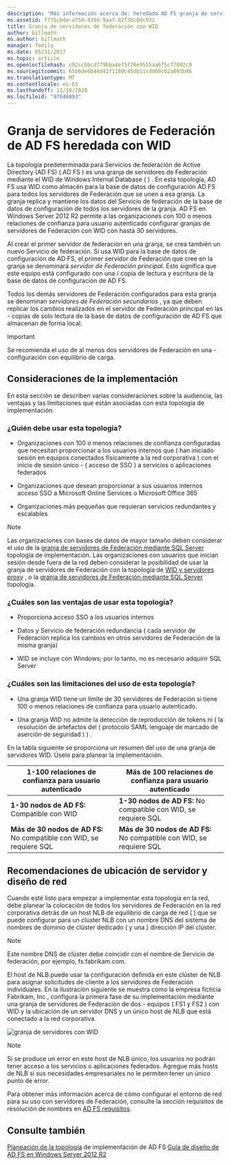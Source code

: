 ```yaml
---
description: 'Más información acerca de: heredado AD FS granja de servidores de Federación con WID'
ms.assetid: f775cbda-a75d-439d-9aa7-82f3bc8dc932
title: Granja de servidores de federación con WID
author: billmath
ms.author: billmath
manager: femila
ms.date: 05/31/2017
ms.topic: article
ms.openlocfilehash: c92cc5bcd779bba4e75f70e9555aa6f5cf7092c9
ms.sourcegitcommit: 65b6de6b44d41f1180c45db11cdd60cb2a093b46
ms.translationtype: MT
ms.contentlocale: es-ES
ms.lasthandoff: 12/10/2020
ms.locfileid: "97046893"
---
```

# <a name="legacy-ad-fs-federation-server-farm-using-wid"></a>Granja de servidores de Federación de AD FS heredada con WID

La topología predeterminada para Servicios de federación de Active Directory (AD FS) \( AD FS \) es una granja de servidores de Federación mediante el WID de Windows Internal Database \( \) . En esta topología, AD FS usa WID como almacén para la base de datos de configuración AD FS para todos los servidores de Federación que se unen a esa granja. La granja replica y mantiene los datos del Servicio de federación de la base de datos de configuración de todos los servidores de la granja. AD FS en Windows Server 2012 R2 permite a las organizaciones con 100 o menos relaciones de confianza para usuario autenticado configurar granjas de servidores de Federación con WID con hasta 30 servidores.

Al crear el primer servidor de federación en una granja, se crea también un nuevo Servicio de federación. Si usa WID para la base de datos de configuración de AD FS, el primer servidor de Federación que cree en la granja se denominará *servidor de Federación principal*. Esto significa que este equipo está configurado con una \/ copia de lectura y escritura de la base de datos de configuración de AD FS.

Todos los demás servidores de Federación configurados para esta granja se denominan *servidores de Federación secundarios* , ya que deben replicar los cambios realizados en el servidor de Federación principal en las \- copias de solo lectura de la base de datos de configuración de AD FS que almacenan de forma local.

> [!IMPORTANT]
> Se recomienda el uso de al menos dos servidores de Federación en una \- configuración con equilibrio de carga.

## <a name="deployment-considerations"></a>Consideraciones de la implementación
En esta sección se describen varias consideraciones sobre la audiencia, las ventajas y las limitaciones que están asociadas con esta topología de implementación.

### <a name="who-should-use-this-topology"></a>¿Quién debe usar esta topología?

- Organizaciones con 100 o menos relaciones de confianza configuradas que necesitan proporcionar a los usuarios internos que \( han iniciado sesión en equipos conectados físicamente a la red corporativa \) con el inicio de sesión único \- \( acceso de SSO \) a servicios o aplicaciones federados

- Organizaciones que desean proporcionar a sus usuarios internos acceso SSO a Microsoft Online Services o Microsoft Office 365

- Organizaciones más pequeñas que requieran servicios redundantes y escalables

> [!NOTE]
> Las organizaciones con bases de datos de mayor tamaño deben considerar el uso de la [granja de servidores de Federación mediante SQL Server](Federation-Server-Farm-Using-SQL-Server.md) topología de implementación. Las organizaciones con usuarios que inician sesión desde fuera de la red deben considerar la posibilidad de usar la granja de servidores de Federación con la topología de [WID y servidores proxy](Federation-Server-Farm-Using-WID-and-Proxies.md) , o la [granja de servidores de Federación mediante SQL Server](Federation-Server-Farm-Using-SQL-Server.md) topología.

### <a name="what-are-the-benefits-of-using-this-topology"></a>¿Cuáles son las ventajas de usar esta topología?

- Proporciona acceso SSO a los usuarios internos

- Datos y Servicio de federación redundancia \( cada servidor de Federación replica los cambios en otros servidores de Federación de la misma granja\)

- WID se incluye con Windows; por lo tanto, no es necesario adquirir SQL Server

### <a name="what-are-the-limitations-of-using-this-topology"></a>¿Cuáles son las limitaciones del uso de esta topología?

- Una granja WID tiene un límite de 30 servidores de Federación si tiene 100 o menos relaciones de confianza para usuario autenticado.

- Una granja WID no admite la detección de reproducción de tokens ni \( la resolución de artefactos del \( protocolo SAML lenguaje de marcado de aserción de seguridad \) \) .

En la tabla siguiente se proporciona un resumen del uso de una granja de servidores WID. Úselo para planear la implementación.

| 1-100 relaciones de confianza para usuario autenticado | Más de 100 relaciones de confianza para usuario autenticado |
|--|--|
| **1-30 nodos de AD FS:** Compatible con WID | **1-30 nodos de AD FS:** No compatible con WID, se requiere SQL |
| **Más de 30 nodos de AD FS:** No compatible con WID, se requiere SQL | **Más de 30 nodos de AD FS:** No compatible con WID, se requiere SQL |


## <a name="server-placement-and-network-layout-recommendations"></a>Recomendaciones de ubicación de servidor y diseño de red
Cuando esté listo para empezar a implementar esta topología en la red, debe planear la colocación de todos los servidores de Federación en la red corporativa detrás de un host NLB de equilibrio de carga de red \( \) que se puede configurar para un clúster NLB con un nombre DNS del sistema de nombres de dominio de clúster dedicado \( y una \) dirección IP del clúster.

> [!NOTE]
> Este nombre DNS de clúster debe coincidir con el nombre de Servicio de federación, por ejemplo, fs.fabrikam.com.

El host de NLB puede usar la configuración definida en este clúster de NLB para asignar solicitudes de cliente a los servidores de Federación individuales. En la ilustración siguiente se muestra cómo la empresa ficticia Fabrikam, Inc., configura la primera fase de su implementación mediante una granja de servidores de Federación de dos \- equipos \( FS1 y FS2 \) con WID y la ubicación de un servidor DNS y un único host de NLB que está conectado a la red corporativa.

![granja de servidores con WID](media/FarmWID.gif)

> [!NOTE]
> Si se produce un error en este host de NLB único, los usuarios no podrán tener acceso a los servicios o aplicaciones federados. Agregue más hosts de NLB si sus necesidades empresariales no le permiten tener un único punto de error.

Para obtener más información acerca de cómo configurar el entorno de red para su uso con servidores de Federación, consulte la sección requisitos de resolución de nombres en [AD FS requisitos](AD-FS-Requirements.md).

## <a name="see-also"></a>Consulte también
[Planeación de la topología](Plan-Your-AD-FS-Deployment-Topology.md) 
 de implementación de AD FS [Guía de diseño de AD FS en Windows Server 2012 R2](AD-FS-Design-Guide-in-Windows-Server-2012-R2.md)
